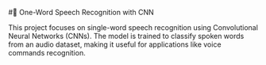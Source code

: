 #🎤 One-Word Speech Recognition with CNN

This project focuses on single-word speech recognition using Convolutional Neural Networks (CNNs). The model is trained to classify spoken words from an audio dataset, making it useful for applications like voice commands recognition.
